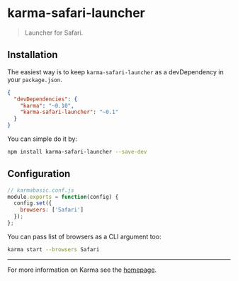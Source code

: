 # karma-safari-launcher

> Launcher for Safari.

## Installation

The easiest way is to keep `karma-safari-launcher` as a devDependency in your `package.json`.
```json
{
  "devDependencies": {
    "karma": "~0.10",
    "karma-safari-launcher": "~0.1"
  }
}
```

You can simple do it by:
```bash
npm install karma-safari-launcher --save-dev
```

## Configuration
```js
// karmabasic.conf.js
module.exports = function(config) {
  config.set({
    browsers: ['Safari']
  });
};
```

You can pass list of browsers as a CLI argument too:
```bash
karma start --browsers Safari
```

----

For more information on Karma see the [homepage].


[homepage]: http://karma-runner.github.com
